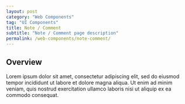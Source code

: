 ```yaml
---
layout: post
category: "Web Components"
tag: "UI Components"
title: Note / Comment
subtitle: "Note / Comment page description"
permalink: /web-components/note-comment/
---
```


## Overview

Lorem ipsum dolor sit amet, consectetur adipiscing elit, sed do eiusmod tempor incididunt ut labore et dolore magna aliqua. Ut enim ad minim veniam, quis nostrud exercitation ullamco laboris nisi ut aliquip ex ea commodo consequat.